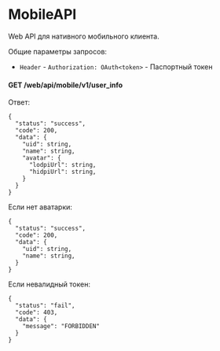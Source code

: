 # MobileAPI

Web API для нативного мобильного клиента.

Общие параметры запросов:
* `Header` - `Authorization: OAuth<token>` - Паспортный токен

#### GET /web/api/mobile/v1/user_info

Ответ:
```
{
  "status": "success",
  "code": 200,
  "data": {
    "uid": string,
    "name": string,
    "avatar": {
      "lodpiUrl": string,
      "hidpiUrl": string,
    }
  }
}
```

Если нет аватарки:
```
{
  "status": "success",
  "code": 200,
  "data": {
    "uid": string,
    "name": string,
  }
}
```

Если невалидный токен:
```
{
  "status": "fail",
  "code": 403,
  "data": {
    "message": "FORBIDDEN"
  }
}
```
